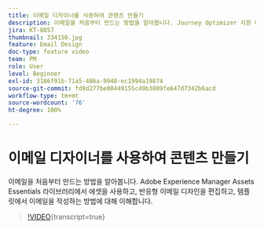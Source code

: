 ```yaml
---
title: 이메일 디자이너를 사용하여 콘텐츠 만들기
description: 이메일을 처음부터 만드는 방법을 알아봅니다. Journey Optimizer 지원 비디오를 통해 AEM Assets Essentials 라이브러리에서 에셋을 사용하고, 반응형 이메일 디자인을 편집하고, 템플릿에서 이메일을 작성하는 방법에 대해 이해합니다.
jira: KT-8057
thumbnail: 334150.jpg
feature: Email Design
doc-type: feature video
team: PM
role: User
level: Beginner
exl-id: 3186f91b-71a5-486a-9948-ec1994a19874
source-git-commit: fd9d277be00449155c49b3809fe647d7342b6acd
workflow-type: tm+mt
source-wordcount: '76'
ht-degree: 100%

---
```


# 이메일 디자이너를 사용하여 콘텐츠 만들기

이메일을 처음부터 만드는 방법을 알아봅니다. Adobe Experience Manager Assets Essentials 라이브러리에서 에셋을 사용하고, 반응형 이메일 디자인을 편집하고, 템플릿에서 이메일을 작성하는 방법에 대해 이해합니다.

>[!VIDEO](https://video.tv.adobe.com/v/334150?quality=12&learn=on){transcript=true}


